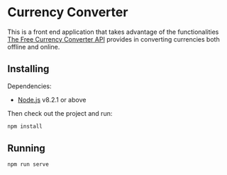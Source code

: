 # Currency Converter

This is a front end application that takes advantage of the functionalities [The Free Currency Converter API](https://free.currencyconverterapi.com/) provides in converting currencies both offline and online.

## Installing

Dependencies:

* [Node.js](https://nodejs.org/en/) v8.2.1 or above

Then check out the project and run:

```sh
npm install
```
## Running

```sh
npm run serve
```